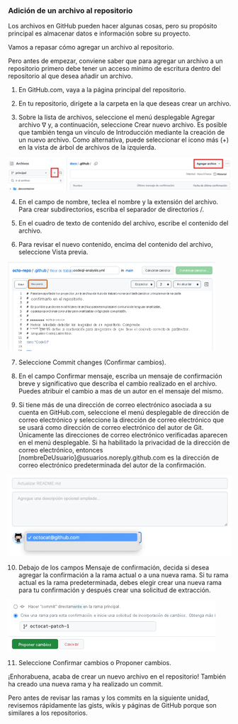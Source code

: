### Adición de un archivo al repositorio

Los archivos en GitHub pueden hacer algunas cosas, pero su propósito principal es almacenar datos e información sobre su proyecto.

Vamos a repasar cómo agregar un archivo al repositorio.

Pero antes de empezar, conviene saber que para agregar un archivo a un repositorio primero debe tener un acceso mínimo de escritura dentro del repositorio al que desea añadir un archivo.

1. En GitHub.com, vaya a la página principal del repositorio.

2. En tu repositorio, dirígete a la carpeta en la que deseas crear un archivo.

3. Sobre la lista de archivos, seleccione el menú desplegable Agregar archivo ᐁ y, a continuación, seleccione Crear nuevo archivo. Es posible que también tenga un vínculo de Introducción mediante la creación de un nuevo archivo. Como alternativa, puede seleccionar el icono más (+) en la vista de árbol de archivos de la izquierda.

![alt text](image-3.png)

4. En el campo de nombre, teclea el nombre y la extensión del archivo. Para crear subdirectorios, escriba el separador de directorios /.

5. En el cuadro de texto de contenido del archivo, escribe el contenido del archivo.

6. Para revisar el nuevo contenido, encima del contenido del archivo, seleccione Vista previa.

![alt text](image-2.png)

7. Seleccione Commit changes (Confirmar cambios).

8. En el campo Confirmar mensaje, escriba un mensaje de confirmación breve y significativo que describa el cambio realizado en el archivo. Puedes atribuir el cambio a mas de un autor en el mensaje del mismo.

9. Si tiene más de una dirección de correo electrónico asociada a su cuenta en GitHub.com, seleccione el menú desplegable de dirección de correo electrónico y seleccione la dirección de correo electrónico que se usará como dirección de correo electrónico del autor de Git. Únicamente las direcciones de correo electrónico verificadas aparecen en el menú desplegable. Si ha habilitado la privacidad de la dirección de correo electrónico, entonces [nombreDeUsuario]@usuarios.noreply.github.com es la dirección de correo electrónico predeterminada del autor de la confirmación.

![alt text](image-1.png)

10. Debajo de los campos Mensaje de confirmación, decida si desea agregar la confirmación a la rama actual o a una nueva rama. Si tu rama actual es la rama predeterminada, debes elegir crear una nueva rama para tu confirmación y después crear una solicitud de extracción.

![alt text](image.png)

11. Seleccione Confirmar cambios o Proponer cambios.

¡Enhorabuena, acaba de crear un nuevo archivo en el repositorio! También ha creado una nueva rama y ha realizado un commit.

Pero antes de revisar las ramas y los commits en la siguiente unidad, revisemos rápidamente las gists, wikis y páginas de GitHub porque son similares a los repositorios.